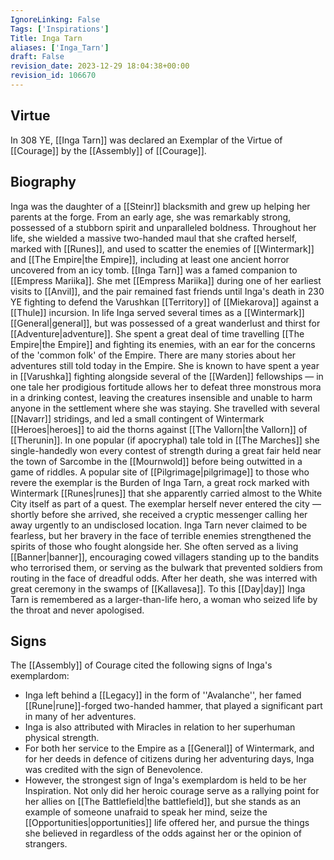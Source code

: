 ```yaml
---
IgnoreLinking: False
Tags: ['Inspirations']
Title: Inga Tarn
aliases: ['Inga_Tarn']
draft: False
revision_date: 2023-12-29 18:04:38+00:00
revision_id: 106670
---
```


## Virtue
In 308 YE, [[Inga Tarn]] was declared an Exemplar of the Virtue of [[Courage]] by the [[Assembly]] of [[Courage]].
## Biography
Inga was the daughter of a [[Steinr]] blacksmith and grew up helping her parents at the forge. From an early age, she was remarkably strong, possessed of a stubborn spirit and unparalleled boldness. Throughout her life, she wielded a massive two-handed maul that she crafted herself, marked with [[Runes]], and used to scatter the enemies of [[Wintermark]] and [[The Empire|the Empire]], including at least one ancient horror uncovered from an icy tomb.
[[Inga Tarn]] was a famed companion to [[Empress Mariika]]. She met [[Empress Mariika]] during one of her earliest visits to [[Anvil]], and the pair remained fast friends until Inga's death in 230 YE fighting to defend the Varushkan [[Territory]] of [[Miekarova]] against a [[Thule]] incursion. In life Inga served several times as a [[Wintermark]] [[General|general]], but was possessed of a great wanderlust and thirst for [[Adventure|adventure]]. She spent a great deal of time travelling [[The Empire|the Empire]] and fighting its enemies, with an ear for the concerns of the 'common folk' of the Empire. 
There are many stories about her adventures still told today in the Empire. She is known to have spent a year in [[Varushka]] fighting alongside several of the [[Warden]] fellowships — in one tale her prodigious fortitude allows her to defeat three monstrous mora in a drinking contest, leaving the creatures insensible and unable to harm anyone in the settlement where she was staying. She travelled with several [[Navarr]] stridings, and led a small contingent of Wintermark [[Heroes|heroes]] to aid the thorns against [[The Vallorn|the Vallorn]] of [[Therunin]]. In one popular (if apocryphal) tale told in [[The Marches]] she single-handedly won every contest of strength during a great fair held near the town of Sarcombe in the [[Mournwold]] before being outwitted in a game of riddles. A popular site of [[Pilgrimage|pilgrimage]] to those who revere the exemplar is the Burden of Inga Tarn, a great rock marked with Wintermark [[Runes|runes]] that she apparently carried almost to the White City itself as part of a quest. The exemplar herself never entered the city — shortly before she arrived, she received a cryptic messenger calling her away urgently to an undisclosed location.
Inga Tarn never claimed to be fearless, but her bravery in the face of terrible enemies strengthened the spirits of those who fought alongside her. She often served as a living [[Banner|banner]], encouraging cowed villagers standing up to the bandits who terrorised them, or serving as the bulwark that prevented soldiers from routing in the face of dreadful odds. 
After her death, she was interred with great ceremony in the swamps of [[Kallavesa]]. To this [[Day|day]] Inga Tarn is remembered as a larger-than-life hero, a woman who seized life by the throat and never apologised.
## Signs
The [[Assembly]] of Courage cited the following signs of Inga's exemplardom:
* Inga left behind a [[Legacy]] in the form of ''Avalanche'', her famed [[Rune|rune]]-forged two-handed hammer, that played a significant part in many of her adventures.
* Inga is also attributed with Miracles in relation to her superhuman physical strength.
* For both her service to the Empire as a [[General]] of Wintermark, and for her deeds in defence of citizens during her adventuring days, Inga was credited with the sign of Benevolence.
* However, the strongest sign of Inga's exemplardom is held to be her Inspiration. Not only did her heroic courage serve as a rallying point for her allies on [[The Battlefield|the battlefield]], but she stands as an example of someone unafraid to speak her mind, seize the [[Opportunities|opportunities]] life offered her, and pursue the things she believed in regardless of the odds against her or the opinion of strangers.